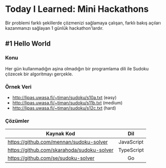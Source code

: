 # Today I Learned: Mini Hackathons
Bir problemi farklı şekillerde çözmenizi sağlamaya çalışan, farklı bakış açıları kazanmanızı sağlayan 1 günlük hackathon'lardır.

## #1 Hello World
### Konu
Her gün kullanmadığın aşina olmadığın bir programlama dili ile Sudoku çözecek bir algoritmayı gerçekle.

### Örnek Veri
* http://lipas.uwasa.fi/~timan/sudoku/s10a.txt (easy)
* http://lipas.uwasa.fi/~timan/sudoku/s11b.txt (medium)
* http://lipas.uwasa.fi/~timan/sudoku/s12c.txt (hard)

### Çözümler
| Kaynak Kod                               | Dil           |
| ---------------------------------------- |:-------------:|
|https://github.com/mennan/sudoku-solver   |JavaScript|
|https://github.com/skarahoda/sudoku-solver|TypeScript|
|https://github.com/se/sudoku-solver       |Go|
